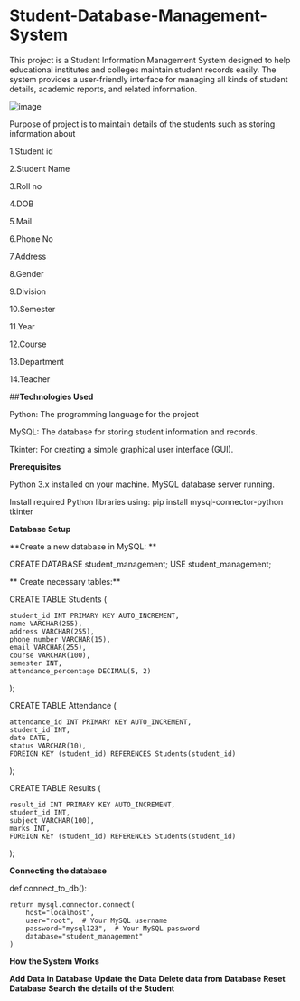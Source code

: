 # Student-Database-Management-System

This project is a Student Information Management System designed to help educational institutes and colleges maintain student records easily. The system provides a user-friendly interface for managing all kinds of student details, academic reports, and related information.


![image](https://github.com/user-attachments/assets/0091f800-ca92-4d50-b655-b436402d53f1)



Purpose of project is to maintain details of the students such as storing information about

1.Student id

2.Student Name

3.Roll no

4.DOB

5.Mail

6.Phone No

7.Address

8.Gender

9.Division

10.Semester

11.Year

12.Course

13.Department

14.Teacher


##**Technologies Used**

Python: The programming language for the project

MySQL: The database for storing student information and records.

Tkinter: For creating a simple graphical user interface (GUI).




**Prerequisites**

Python 3.x installed on your machine.
MySQL database server running.

Install required Python libraries using:
    pip install mysql-connector-python tkinter

    
**Database Setup**

**Create a new database in MySQL:
**

   CREATE DATABASE student_management;
    USE student_management;
    
   ** Create necessary tables:**


CREATE TABLE Students (

    student_id INT PRIMARY KEY AUTO_INCREMENT,
    name VARCHAR(255),
    address VARCHAR(255),
    phone_number VARCHAR(15),
    email VARCHAR(255),
    course VARCHAR(100),
    semester INT,
    attendance_percentage DECIMAL(5, 2)
);

CREATE TABLE Attendance (

    attendance_id INT PRIMARY KEY AUTO_INCREMENT,
    student_id INT,
    date DATE,
    status VARCHAR(10),
    FOREIGN KEY (student_id) REFERENCES Students(student_id)
);

CREATE TABLE Results (

    result_id INT PRIMARY KEY AUTO_INCREMENT,
    student_id INT,
    subject VARCHAR(100),
    marks INT,
    FOREIGN KEY (student_id) REFERENCES Students(student_id)
);



**Connecting the database**

def connect_to_db():

    return mysql.connector.connect(
        host="localhost",
        user="root",  # Your MySQL username
        password="mysql123",  # Your MySQL password
        database="student_management"
    )




**How the System Works**

**Add Data in Database**
**Update the Data**
**Delete data from Database**
**Reset Database**
**Search the details of the Student**


















